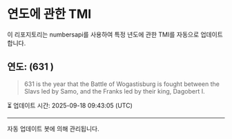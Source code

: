 
# 연도에 관한 TMI

이 리포지토리는 numbersapi를 사용하여 특정 년도에 관한 TMI를 자동으로 업데이트합니다.

## 연도: (631 )
> 631 is the year that the Battle of Wogastisburg is fought between the Slavs led by Samo, and the Franks led by their king, Dagobert I.

⏳ 업데이트 시간: 2025-09-18 09:43:05 (UTC)

---
자동 업데이트 봇에 의해 관리됩니다.
